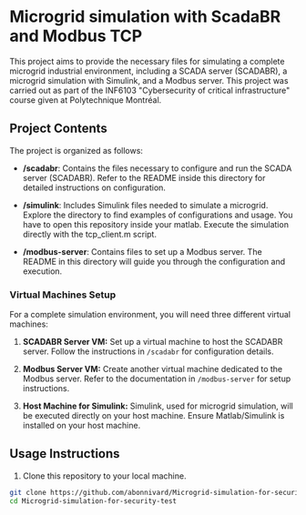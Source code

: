 # Microgrid simulation with ScadaBR and Modbus TCP

This project aims to provide the necessary files for simulating a complete microgrid industrial environment, including a SCADA server (SCADABR), a microgrid simulation with Simulink, and a Modbus server. This project was carried out as part of the INF6103 "Cybersecurity of critical infrastructure" course given at Polytechnique Montréal.

## Project Contents

The project is organized as follows:

- **/scadabr**: Contains the files necessary to configure and run the SCADA server (SCADABR). Refer to the README inside this directory for detailed instructions on configuration.

- **/simulink**: Includes Simulink files needed to simulate a microgrid. Explore the directory to find examples of configurations and usage. You have to open this repository inside your matlab. Execute the simulation directly with the tcp_client.m script.

- **/modbus-server**: Contains files to set up a Modbus server. The README in this directory will guide you through the configuration and execution.

### Virtual Machines Setup

For a complete simulation environment, you will need three different virtual machines:

1. **SCADABR Server VM:** Set up a virtual machine to host the SCADABR server. Follow the instructions in `/scadabr` for configuration details.

2. **Modbus Server VM:** Create another virtual machine dedicated to the Modbus server. Refer to the documentation in `/modbus-server` for setup instructions.

3. **Host Machine for Simulink:** Simulink, used for microgrid simulation, will be executed directly on your host machine. Ensure Matlab/Simulink is installed on your host machine.

## Usage Instructions

1. Clone this repository to your local machine.

```bash
git clone https://github.com/abonnivard/Microgrid-simulation-for-security-test.git
cd Microgrid-simulation-for-security-test
